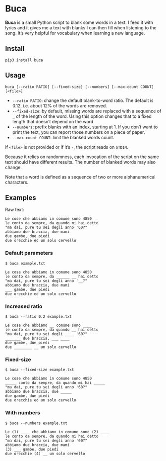 # Buca

**Buca** is a small Python script to blank some words in a text. I feed it with
lyrics and it gives me a text with blanks I can then fill when listening to the
song. It’s very helpful for vocabulary when learning a new language.

## Install

    pip3 install buca

## Usage

    buca [--ratio RATIO] [--fixed-size] [--numbers] [--max-count COUNT] [<file>]

* `--ratio RATIO`: change the default blank-to-word ratio. The default is 0.12,
  i.e. about 12% of the words are removed.
* `--fixed-size`: by default, missing words are replaced with a sequence of `_`
  of the length of the word. Using this option changes that to a fixed length
  that doesn’t depend on the word.
* `--numbers`: prefix blanks with an index, starting at 1. If you don’t want to
  print the text, you can report those numbers on a piece of paper.
* `--max-count COUNT`: limit the blanked words count.

If `<file>` is not provided or if it’s `-`, the script reads on `STDIN`.

Because it relies on randomness, each invocation of the script on the same text
should have different results. The number of blanked words may also change.

Note that a word is defined as a sequence of two or more alphanumerical
characters.

## Examples

Raw text:
```
Le cose che abbiamo in comune sono 4850
le conto da sempre, da quando mi hai detto
"ma dai, pure tu sei degli anno '60?"
abbiamo due braccia, due mani
due gambe, due piedi
due orecchie ed un solo cervello
```

### Default parameters

```
$ buca example.txt
```

```
Le cose che abbiamo in comune sono 4850
le conto da sempre, da ______ __ hai detto
"ma dai, pure tu sei degli anno '__?"
abbiamo due braccia, due mani
___ gambe, due piedi
due orecchie ed un solo cervello
```

### Increased ratio

```
$ buca --ratio 0.2 example.txt
```

```
Le cose che abbiamo __ comune sono ____
le conto da sempre, da quando __ hai detto
"ma dai, pure tu sei degli ____ '60?"
_______ due braccia, ___ ____
due gambe, due piedi
due ________ __ un solo cervello
```

### Fixed-size

```
$ buca --fixed-size example.txt
```

```
Le cose che abbiamo in comune sono 4850
_____ conto da sempre, da quando mi hai _____
"ma dai, pure tu sei degli anno '60?"
abbiamo due braccia, due _____
due gambe, due piedi
due orecchie ed un solo cervello
```

### With numbers

```
$ buca --numbers example.txt
```

```
Le (1) ____ che abbiamo in comune sono (2) ____
le conto da sempre, da quando mi hai detto
"ma dai, pure tu sei degli anno '60?"
abbiamo due braccia, due mani
(3) ___ gambe, due piedi
due orecchie (4) __ un solo cervello
```
